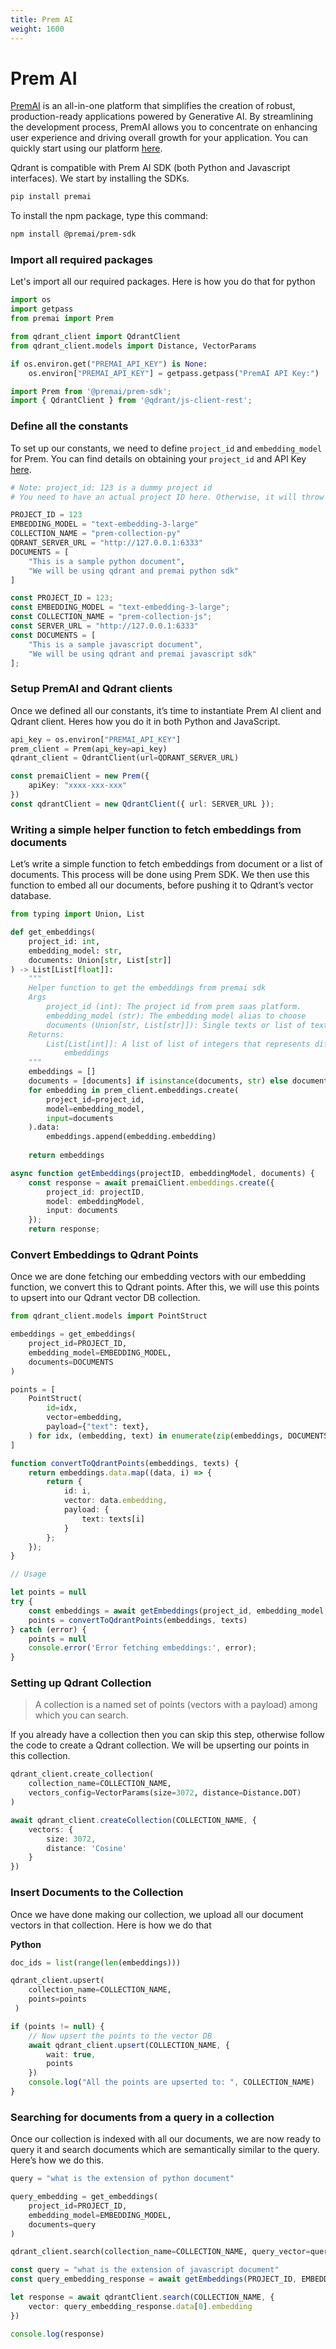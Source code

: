 ```yaml
---
title: Prem AI
weight: 1600
---
```


# Prem AI

[PremAI](https://premai.io/) is an all-in-one platform that simplifies the creation of robust, production-ready applications powered by Generative AI. By streamlining the development process, PremAI allows you to concentrate on enhancing user experience and driving overall growth for your application. You can quickly start using our platform [here](https://docs.premai.io/quick-start).

Qdrant is compatible with Prem AI SDK (both Python and Javascript interfaces). We start by installing the SDKs. 

```bash
pip install premai
```

To install the npm package, type this command:

```bash
npm install @premai/prem-sdk 
```

### Import all required packages

Let's import all our required packages. Here is how you do that for python

```python
import os 
import getpass
from premai import Prem

from qdrant_client import QdrantClient
from qdrant_client.models import Distance, VectorParams

if os.environ.get("PREMAI_API_KEY") is None:
    os.environ["PREMAI_API_KEY"] = getpass.getpass("PremAI API Key:")
```
```typescript
import Prem from '@premai/prem-sdk';
import { QdrantClient } from '@qdrant/js-client-rest';
```

### Define all the constants

To set up our constants, we need to define `project_id` and `embedding_model` for Prem. You can find details on obtaining your `project_id` and API Key [here](https://docs.premai.io/quick-start).


```python
# Note: project_id: 123 is a dummy project id
# You need to have an actual project ID here. Otherwise, it will throw an error.

PROJECT_ID = 123
EMBEDDING_MODEL = "text-embedding-3-large"
COLLECTION_NAME = "prem-collection-py"
QDRANT_SERVER_URL = "http://127.0.0.1:6333"
DOCUMENTS = [
    "This is a sample python document",
    "We will be using qdrant and premai python sdk"
]
```
```typescript
const PROJECT_ID = 123;
const EMBEDDING_MODEL = "text-embedding-3-large";
const COLLECTION_NAME = "prem-collection-js";
const SERVER_URL = "http://127.0.0.1:6333"
const DOCUMENTS = [
    "This is a sample javascript document",
    "We will be using qdrant and premai javascript sdk"
];
```

### Setup PremAI and Qdrant clients

Once we defined all our constants, it’s time to instantiate Prem AI client and Qdrant client. Heres how you do it in both Python and JavaScript. 

```python
api_key = os.environ["PREMAI_API_KEY"]
prem_client = Prem(api_key=api_key)
qdrant_client = QdrantClient(url=QDRANT_SERVER_URL)
```
```typescript
const premaiClient = new Prem({
    apiKey: "xxxx-xxx-xxx"
})
const qdrantClient = new QdrantClient({ url: SERVER_URL });
```

### Writing a simple helper function to fetch embeddings from documents

Let’s write a simple function to fetch embeddings from document or a list of documents. This process will be done using Prem SDK. We then use this function to embed all our documents, before pushing it to Qdrant’s vector database. 

```python
from typing import Union, List

def get_embeddings(
    project_id: int, 
    embedding_model: str, 
    documents: Union[str, List[str]]
) -> List[List[float]]:
    """
    Helper function to get the embeddings from premai sdk 
    Args
        project_id (int): The project id from prem saas platform.
        embedding_model (str): The embedding model alias to choose
        documents (Union[str, List[str]]): Single texts or list of texts to embed
    Returns:
        List[List[int]]: A list of list of integers that represents different
            embeddings
    """
    embeddings = []
    documents = [documents] if isinstance(documents, str) else documents 
    for embedding in prem_client.embeddings.create(
        project_id=project_id,
        model=embedding_model, 
        input=documents
    ).data:
        embeddings.append(embedding.embedding)
    
    return embeddings
```
```typescript
async function getEmbeddings(projectID, embeddingModel, documents) {
    const response = await premaiClient.embeddings.create({
        project_id: projectID,
        model: embeddingModel,
        input: documents
    });
    return response;
```

### Convert Embeddings to Qdrant Points

Once we are done fetching our embedding vectors with our embedding function, we convert this to Qdrant points. After this, we will use this points to upsert into our Qdrant vector DB collection. 

```python
from qdrant_client.models import PointStruct

embeddings = get_embeddings(
    project_id=PROJECT_ID,
    embedding_model=EMBEDDING_MODEL, 
    documents=DOCUMENTS 
)

points = [
    PointStruct(
        id=idx, 
        vector=embedding,
        payload={"text": text},
    ) for idx, (embedding, text) in enumerate(zip(embeddings, DOCUMENTS))
]
```
```typescript
function convertToQdrantPoints(embeddings, texts) {
    return embeddings.data.map((data, i) => {
        return {
            id: i,
            vector: data.embedding,
            payload: {
                text: texts[i]
            }
        };
    });
}

// Usage 

let points = null
try {
    const embeddings = await getEmbeddings(project_id, embedding_model, texts)
    points = convertToQdrantPoints(embeddings, texts)
} catch (error) {
    points = null
    console.error('Error fetching embeddings:', error);
}
```

### Setting up Qdrant Collection

> A collection is a named set of points (vectors with a payload) among which you can search.
> 

If you already have a collection then you can skip this step, otherwise follow the code to create a Qdrant collection. We will be upserting our points in this collection. 

```python
qdrant_client.create_collection(
    collection_name=COLLECTION_NAME, 
    vectors_config=VectorParams(size=3072, distance=Distance.DOT)
)
```
```typescript
await qdrant_client.createCollection(COLLECTION_NAME, {
    vectors: {
        size: 3072,
        distance: 'Cosine'
    }
})
```

### Insert Documents to the Collection

Once we have done making our collection, we upload all our document vectors in that collection. Here is how we do that

**Python**

```python
doc_ids = list(range(len(embeddings)))

qdrant_client.upsert(
    collection_name=COLLECTION_NAME, 
    points=points
 )
```

```typescript
if (points != null) {
    // Now upsert the points to the vector DB 
    await qdrant_client.upsert(COLLECTION_NAME, {
        wait: true,
        points
    })
    console.log("All the points are upserted to: ", COLLECTION_NAME)
}
```

### Searching for documents from a query in a collection

Once our collection is indexed with all our documents, we are now ready to query it and search documents which are semantically similar to the query. Here’s how we do this. 

```python
query = "what is the extension of python document"

query_embedding = get_embeddings(
    project_id=PROJECT_ID, 
    embedding_model=EMBEDDING_MODEL, 
    documents=query
)

qdrant_client.search(collection_name=COLLECTION_NAME, query_vector=query_embedding[0])
```
```typescript
const query = "what is the extension of javascript document"
const query_embedding_response = await getEmbeddings(PROJECT_ID, EMBEDDING_MODEL, query)

let response = await qdrantClient.search(COLLECTION_NAME, {
    vector: query_embedding_response.data[0].embedding
})

console.log(response)
```